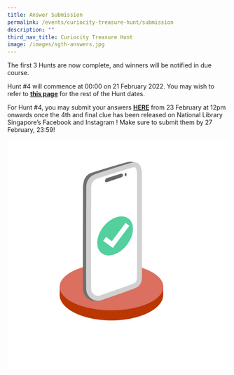 ```yaml
---
title: Answer Submission
permalink: /events/curiocity-treasure-hunt/submission
description: ""
third_nav_title: Curiocity Treasure Hunt
image: /images/sgth-answers.jpg
---
```

The first 3 Hunts are now complete, and winners will be notified in due course.  

Hunt #4 will commence at 00:00 on 21 February 2022. You may wish to refer to **[this page](https://curiocity.nlb.gov.sg/events/curiocity-treasure-hunt/hunt-dates)** for the rest of the Hunt dates.  

For Hunt #4, you may submit your answers [**HERE**](https://go.gov.sg/curiocity-treasurehuntsubmission) from 23 February at 12pm onwards once the 4th and final clue has been released on National Library Singapore’s Facebook and Instagram ! Make sure to submit them by 27 February, 23:59!

<div>
<div class="row is-multiline">
    <div class="col is-half-desktop is-half-tablet">
<img src="/images/sgth-answers.jpg" alt="answers">
</div>
	<div class="col is-half-desktop is-half-tablet"></div>
</div>    
</div>